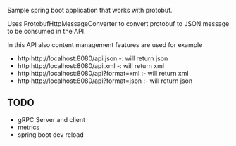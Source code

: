 Sample spring boot application that works with protobuf.

Uses ProtobufHttpMessageConverter to convert protobuf to JSON message to be consumed in the API.

In this API also content management features are used for example

- http http://localhost:8080/api.json -: will return json 
- http http://localhost:8080/api.xml  -: will return xml
- http http://localhost:8080/api?format=xml :- will return xml
- http http://localhost:8080/api?format=json :- will return json

TODO
---
- gRPC Server and client
- metrics
- spring boot dev reload
